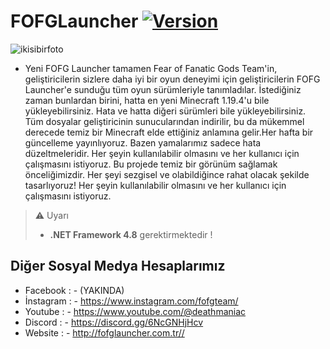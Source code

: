 # FOFGLauncher [![Version](https://img.shields.io/github/v/release/fearoffanaticgodsteam/FOFGLauncher.svg)](https://github.com/fearoffanaticgodsteam/FOFGLauncher/releases/latest) 

![ikisibirfoto](https://user-images.githubusercontent.com/129851841/235326494-93278956-8381-47a4-b792-e12a66dff927.png)

- Yeni FOFG Launcher tamamen Fear of Fanatic Gods Team'in, geliştiricilerin sizlere daha iyi bir oyun deneyimi için geliştiricilerin FOFG Launcher'e sunduğu tüm oyun sürümleriyle tanımladılar. İstediğiniz zaman bunlardan birini, hatta en yeni Minecraft 1.19.4'u bile yükleyebilirsiniz. Hata ve hatta diğeri sürümleri bile yükleyebilirsiniz. Tüm dosyalar geliştiricinin sunucularından indirilir, bu da mükemmel derecede temiz bir Minecraft elde ettiğiniz anlamına gelir.Her hafta bir güncelleme yayınlıyoruz. Bazen yamalarımız sadece hata düzeltmeleridir. Her şeyin kullanılabilir olmasını ve her kullanıcı için çalışmasını istiyoruz.
Bu projede temiz bir görünüm sağlamak önceliğimizdir. Her şeyi sezgisel ve olabildiğince rahat olacak şekilde tasarlıyoruz! Her şeyin kullanılabilir olmasını ve her kullanıcı için çalışmasını istiyoruz. 

> ⚠️ Uyarı
> - **.NET Framework 4.8** gerektirmektedir !



## Diğer Sosyal Medya Hesaplarımız
* Facebook :      - (YAKINDA)
* İnstagram :     - https://www.instagram.com/fofgteam/
* Youtube :       - https://www.youtube.com/@deathmaniac
* Discord :       - https://discord.gg/6NcGNHjHcv
* Website :       - http://fofglauncher.com.tr//
